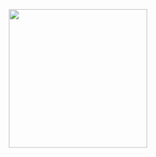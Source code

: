 
<div align="center">
<img src="https://user-images.githubusercontent.com/79652716/202530315-99680608-f745-45e1-af50-7c9730fe187d.png" width="250">
</div>
